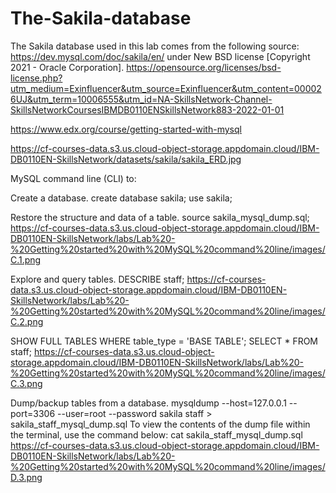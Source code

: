 # The-Sakila-database
The Sakila database used in this lab comes from the following source: https://dev.mysql.com/doc/sakila/en/ under New BSD license [Copyright 2021 - Oracle Corporation].
https://opensource.org/licenses/bsd-license.php?utm_medium=Exinfluencer&utm_source=Exinfluencer&utm_content=000026UJ&utm_term=10006555&utm_id=NA-SkillsNetwork-Channel-SkillsNetworkCoursesIBMDB0110ENSkillsNetwork883-2022-01-01

https://www.edx.org/course/getting-started-with-mysql

https://cf-courses-data.s3.us.cloud-object-storage.appdomain.cloud/IBM-DB0110EN-SkillsNetwork/datasets/sakila/sakila_ERD.jpg

MySQL command line (CLI) to:

Create a database.
create database sakila;
use sakila;

Restore the structure and data of a table.
source sakila_mysql_dump.sql;
https://cf-courses-data.s3.us.cloud-object-storage.appdomain.cloud/IBM-DB0110EN-SkillsNetwork/labs/Lab%20-%20Getting%20started%20with%20MySQL%20command%20line/images/C.1.png

Explore and query tables.
DESCRIBE staff;
https://cf-courses-data.s3.us.cloud-object-storage.appdomain.cloud/IBM-DB0110EN-SkillsNetwork/labs/Lab%20-%20Getting%20started%20with%20MySQL%20command%20line/images/C.2.png

SHOW FULL TABLES WHERE table_type = 'BASE TABLE';
SELECT * FROM staff;
https://cf-courses-data.s3.us.cloud-object-storage.appdomain.cloud/IBM-DB0110EN-SkillsNetwork/labs/Lab%20-%20Getting%20started%20with%20MySQL%20command%20line/images/C.3.png

Dump/backup tables from a database.
mysqldump --host=127.0.0.1 --port=3306 --user=root --password sakila staff > sakila_staff_mysql_dump.sql
To view the contents of the dump file within the terminal, use the command below:
cat sakila_staff_mysql_dump.sql
https://cf-courses-data.s3.us.cloud-object-storage.appdomain.cloud/IBM-DB0110EN-SkillsNetwork/labs/Lab%20-%20Getting%20started%20with%20MySQL%20command%20line/images/D.3.png
